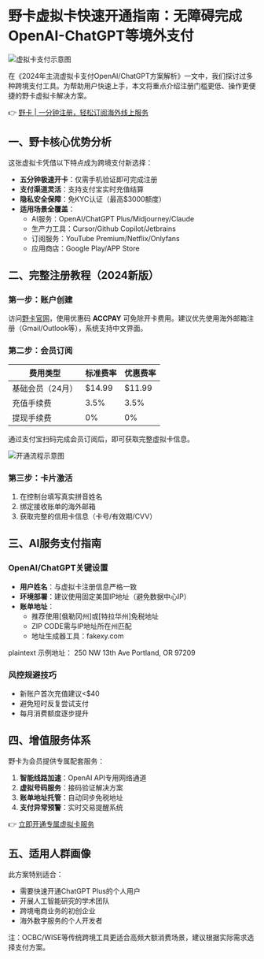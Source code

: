 # 野卡虚拟卡快速开通指南：无障碍完成OpenAI-ChatGPT等境外支付

![虚拟卡支付示意图](https://bbtdd.com/wp-content/uploads/img/775367604807.webp)

在《2024年主流虚拟卡支付OpenAI/ChatGPT方案解析》一文中，我们探讨过多种跨境支付工具。为帮助用户快速上手，本文将重点介绍注册门槛更低、操作更便捷的野卡虚拟卡解决方案。

👉 [野卡 | 一分钟注册，轻松订阅海外线上服务](https://bbtdd.com/yeka)

## 一、野卡核心优势分析
这张虚拟卡凭借以下特点成为跨境支付新选择：
- **五分钟极速开卡**：仅需手机验证即可完成注册
- **支付渠道灵活**：支持支付宝实时充值结算
- **隐私安全保障**：免KYC认证（最高$3000额度）
- **适用场景全覆盖**：
  - AI服务：OpenAI/ChatGPT Plus/Midjourney/Claude
  - 生产力工具：Cursor/Github Copilot/Jetbrains
  - 订阅服务：YouTube Premium/Netflix/Onlyfans
  - 应用商店：Google Play/APP Store

## 二、完整注册教程（2024新版）

### 第一步：账户创建
访问[野卡官网](https://bbtdd.com/yeka)，使用优惠码 **ACCPAY** 可免除开卡费用。建议优先使用海外邮箱注册（Gmail/Outlook等），系统支持中文界面。

### 第二步：会员订阅
| 费用类型         | 标准费率     | 优惠费率     |
|------------------|--------------|--------------|
| 基础会员（24月） | $14.99       | $11.99       |
| 充值手续费       | 3.5%         | 3.5%         |
| 提现手续费       | 0%           | 0%           |

通过支付宝扫码完成会员订阅后，即可获取完整虚拟卡信息。

![开通流程示意图](https://bbtdd.com/wp-content/uploads/img/286560842.webp)

### 第三步：卡片激活
1. 在控制台填写真实拼音姓名
2. 绑定接收账单的海外邮箱
3. 获取完整的信用卡信息（卡号/有效期/CVV）



## 三、AI服务支付指南

### OpenAI/ChatGPT关键设置
- **用户姓名**：与虚拟卡注册信息严格一致
- **环境部署**：建议使用固定美国IP地址（避免数据中心IP）
- **账单地址**：
  - 推荐使用[俄勒冈州]或[特拉华州]免税地址
  - ZIP CODE需与IP地址所在州匹配
  - 地址生成器工具：fakexy.com

plaintext
示例地址：
250 NW 13th Ave
Portland, OR 97209


### 风控规避技巧
- 新账户首次充值建议<$40
- 避免短时反复尝试支付
- 每月消费额度逐步提升

## 四、增值服务体系
野卡为会员提供专属配套服务：
1. **智能线路加速**：OpenAI API专用网络通道
2. **虚拟号码服务**：接码验证解决方案
3. **账单地址托管**：自动同步免税地址
4. **支付异常预警**：实时交易提醒系统

👉 [立即开通专属虚拟卡服务](https://bbtdd.com/yeka)

## 五、适用人群画像
此方案特别适合：
- 需要快速开通ChatGPT Plus的个人用户
- 开展人工智能研究的学术团队
- 跨境电商业务的初创企业
- 海外数字服务的个人开发者

注：OCBC/WISE等传统跨境工具更适合高频大额消费场景，建议根据实际需求选择支付方案。